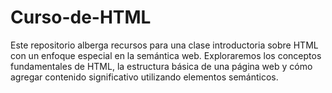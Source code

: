 # Curso-de-HTML
Este repositorio alberga recursos para una clase introductoria sobre HTML con un enfoque especial en la semántica web. Exploraremos los conceptos fundamentales de HTML, la estructura básica de una página web y cómo agregar contenido significativo utilizando elementos semánticos.
